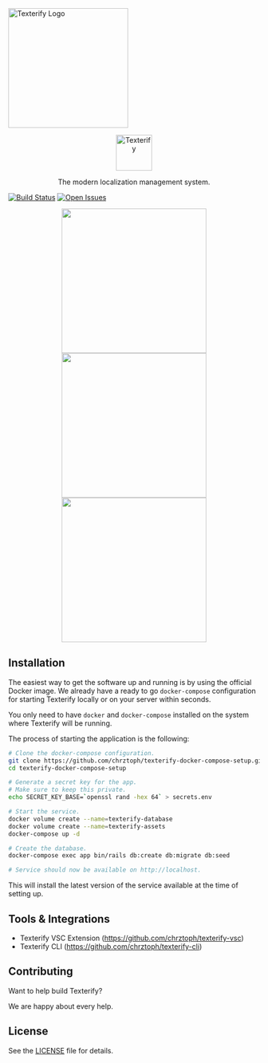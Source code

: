 <img src="" width="240" alt="Texterify Logo" />

<p align="center">
  <p align="center">
    <a href="https://texterify.com/?utm_source=github&utm_medium=logo" target="_blank">
      <img src="https://raw.github.com/chrztoph/texterify/screenshots/logo.png?sanitize=true" alt="Texterify" height="72">
    </a>
  </p>
  <p align="center">
    The modern localization management system.
  </p>
</p>

[![Build Status](https://travis-ci.org/chrztoph/texterify.svg?branch=master)](https://travis-ci.org/chrztoph/texterify) [![Open Issues](https://img.shields.io/github/issues-raw/chrztoph/texterify.svg)](https://img.shields.io/github/issues-raw/chrztoph/texterify.svg)

<p align="center">
  <img src="https://raw.github.com/chrztoph/texterify/screenshots/example_1.png" width="290">
  <img src="https://raw.github.com/chrztoph/texterify/screenshots/example_2.png" width="290">
  <img src="https://raw.github.com/chrztoph/texterify/screenshots/example_3.png" width="290">
</p>

## Installation

The easiest way to get the software up and running is by using the official Docker image. We already have a ready to go `docker-compose` configuration for starting Texterify locally or on your server within seconds.

You only need to have `docker` and `docker-compose` installed on the system where Texterify will be running.

The process of starting the application is the following:

```sh
# Clone the docker-compose configuration.
git clone https://github.com/chrztoph/texterify-docker-compose-setup.git
cd texterify-docker-compose-setup

# Generate a secret key for the app.
# Make sure to keep this private.
echo SECRET_KEY_BASE=`openssl rand -hex 64` > secrets.env

# Start the service.
docker volume create --name=texterify-database
docker volume create --name=texterify-assets
docker-compose up -d

# Create the database.
docker-compose exec app bin/rails db:create db:migrate db:seed

# Service should now be available on http://localhost.
```

This will install the latest version of the service available at the time of setting up.

## Tools & Integrations

- Texterify VSC Extension (https://github.com/chrztoph/texterify-vsc)
- Texterify CLI (https://github.com/chrztoph/texterify-cli)

## Contributing

Want to help build Texterify?

We are happy about every help.

## License

See the [LICENSE](LICENSE) file for details.
